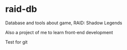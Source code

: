 # raid-db

Database and tools about game, RAID: Shadow Legends

Also a project of me to learn front-end development

Test for git